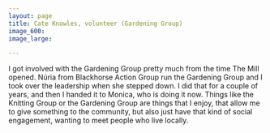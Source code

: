 ```yaml
---
layout: page
title: Cate Knowles, volunteer (Gardening Group)
image_600:
image_large:

---
```

I got involved with the Gardening Group pretty much from the time The Mill opened. Núria from Blackhorse Action Group run the Gardening Group and I took over the leadership when she stepped down. I did that for a couple of years, and then I handed it to Monica, who is doing it now. Things like the Knitting Group or the Gardening Group are things that I enjoy, that allow me to give something to the community, but also just have that kind of social engagement, wanting to meet people who live locally.
